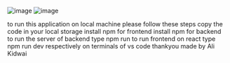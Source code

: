 ![image](https://github.com/alikidwai42/takeHomeAssignment/assets/70749807/3bee0c1e-ff65-4706-a987-71a9dedd5e69)
![image](https://github.com/alikidwai42/takeHomeAssignment/assets/70749807/6e5a2685-870b-42b7-b8ef-92bcdc76d7e1)


to run this application on local machine please follow these steps
copy the code in your local storage 
install npm for frontend
install npm for backend
to run the server of backend type npm run
to run frontend on react type npm run dev respectively on terminals of vs code
thankyou 
made by Ali Kidwai

